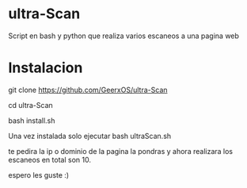 # ultra-Scan
Script en bash y python que realiza varios escaneos a una pagina web

# Instalacion

git clone https://github.com/GeerxOS/ultra-Scan

cd ultra-Scan

bash install.sh

Una vez instalada solo ejecutar bash ultraScan.sh

te pedira la ip o dominio de la pagina
la pondras y ahora realizara los escaneos 
en total son 10.

espero les guste :)
